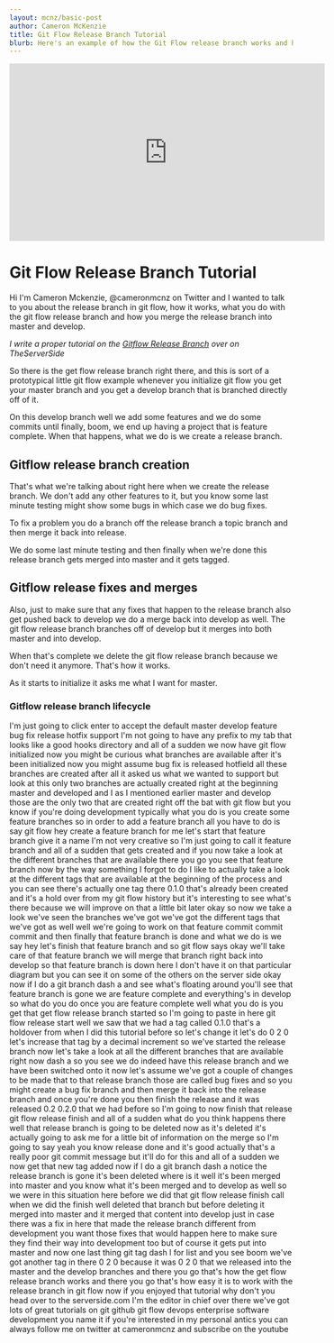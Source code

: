 ```yaml
---
layout: mcnz/basic-post
author: Cameron McKenzie
title: Git Flow Release Branch Tutorial
blurb: Here's an example of how the Git Flow release branch works and how the release branche merges into master and develop Gitflow branches.
---
```


<div class="embed-responsive embed-responsive-16by9">
<iframe width="560" height="315" src="https://www.youtube.com/embed/rX80eKPdA28" frameborder="0" allow="accelerometer; autoplay; clipboard-write; encrypted-media; gyroscope; picture-in-picture" allowfullscreen></iframe>
</div>

# Git Flow Release Branch Tutorial

Hi I'm Cameron Mckenzie, @cameronmcnz on Twitter and I wanted to talk to you about the release branch in git flow, how it works, what you do with the git flow release branch and how you merge the release branch into master and develop.

<em>I write a proper tutorial on the [Gitflow Release Branch](https://www.theserverside.com/blog/Coffee-Talk-Java-News-Stories-and-Opinions/Gitflow-release-branch-process-start-finish) over on TheServerSide</em>

So there is the get flow release branch right there, and this is sort of a prototypical little git flow example whenever you initialize git flow you get your master branch and you get a develop branch that is branched directly off of it.

On this develop branch well we add some features and we do some commits until finally, boom, we end up having a project that is feature complete. When that happens, what we do is we create a release branch. 

## Gitflow release branch creation

That's what we're talking about right here when we create the release branch. We don't add any other features to it, but you know some last minute testing might show some bugs in which case we do bug fixes. 

To fix a problem you do a branch off the release branch a topic branch and then merge it back into release.

We do some last minute testing and then finally when we're done this release branch gets merged into master and it gets tagged. 

## Gitflow release fixes and merges

Also, just to make sure that any fixes that happen to the release branch also get pushed back to develop we do a merge back into develop as well. The git flow release branch branches off of develop but it merges into both master and into develop.

When that's complete  we delete the git flow release branch because we don't need it anymore. That's how it works.

As it starts to initialize it asks me what I want for master.

### Gitflow release branch lifecycle

I'm just going to click enter to accept the default master develop feature bug fix release hotfix support I'm not going to have any prefix to my tab that looks like a good hooks directory and all of a sudden we now have git flow initialized now you might be curious what branches are available after it's been initialized now you might assume bug fix is released hotfield all these branches are created after all it asked us what we wanted to support but look at this only two branches are actually created right at the beginning master and developed and I as I mentioned earlier master and develop those are the only two that are created right off the bat with git flow but you know if you're doing development typically what you do is you create some feature branches so in order to add a feature branch all you have to do is say git flow hey create a feature branch for me let's start that feature branch give it a name I'm not very creative so I'm just going to call it feature branch and all of a sudden that gets created and if you now take a look at the different branches that are available there you go you see that feature branch now by the way something I forgot to do I like to actually take a look at the different tags that are available at the beginning of the process and you can see there's actually one tag there 0.1.0 that's already been created and it's a hold over from my git flow history but it's interesting to see what's there because we will improve on that a little bit later okay so now we take a look we've seen the branches we've got we've got the different tags that we've got as well well we're going to work on that feature commit commit commit and then finally that feature branch is done and what we do is we say hey let's finish that feature branch and so git flow says okay we'll take care of that feature branch we will merge that branch right back into develop so that feature branch is down here I don't have it on that particular diagram but you can see it on some of the others on the server side okay now if I do a git branch dash a and see what's floating around you'll see that feature branch is gone we are feature complete and everything's in develop so what do you do once you are feature complete well what you do is you get that get flow release branch started so I'm going to paste in here git flow release start well we saw that we had a tag called 0.1.0 that's a holdover from when I did this tutorial before so let's change it let's do 0 2 0 let's increase that tag by a decimal increment so we've started the release branch now let's take a look at all the different branches that are available right now dash a so you see we do indeed have this release branch and we have been switched onto it now let's assume we've got a couple of changes to be made that to that release branch those are called bug fixes and so you might create a bug fix branch and then merge it back into the release branch and once you're done you then finish the release and it was released 0.2 0.2.0 that we had before so I'm going to now finish that release git flow release finish and all of a sudden what do you think happens there well that release branch is going to be deleted now as it's deleted it's actually going to ask me for a little bit of information on the merge so I'm going to say yeah you know release done and it's good actually that's a really poor git commit message but it'll do for this and all of a sudden we now get that new tag added now if I do a git branch dash a notice the release branch is gone it's been deleted where is it well it's been merged into master and you know what it's been merged and to develop as well so we were in this situation here before we did that git flow release finish call when we did the finish well deleted that branch but before deleting it merged into master and it merged that content into develop just in case there was a fix in here that made the release branch different from development you want those fixes that would happen here to make sure they find their way into development too but of course it gets put into master and now one last thing git tag dash l for list and you see boom we've got another tag in there 0 2 0 because it was 0 2 0 that we released into the master and the develop branches and there you go that's how the get flow release branch works and there you go that's how easy it is to work with the release branch in git flow now if you enjoyed that tutorial why don't you head over to the serverside.com I'm the editor in chief over there we've got lots of great tutorials on git github git flow devops enterprise software development you name it if you're interested in my personal antics you can always follow me on twitter at cameronmcnz and subscribe on the youtube
